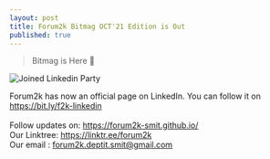```yaml
---
layout: post
title: Forum2k Bitmag OCT'21 Edition is Out
published: true
---
```



> Bitmag is Here 🥳

![Joined Linkedin Party](https://media-exp1.licdn.com/dms/image/C4E22AQGH3ygvslIDng/feedshare-shrink_800/0/1633762000697?e=1636588800&v=beta&t=QbIhDzzz-U-nzpwFAm-9QRKaHrLVbXTAd6zNONWCKuM)


Forum2k has now an official page on LinkedIn. You can follow it on https://bit.ly/f2k-linkedin<br> 
<br>
Follow updates on: https://forum2k-smit.github.io/<br>
Our Linktree: https://linktr.ee/forum2k<br>
Our email : forum2k.deptit.smit@gmail.com